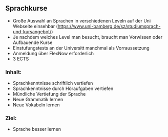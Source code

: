 ## Sprachkurse
    
- Große Auswahl an Sprachen in verschiedenen Leveln auf der Uni Webseite einsehbar 
(https://www.uni-bamberg.de/sz/studiumsprach-und-kursangebot/)
- Je nachdem welches Level man besucht, braucht man Vorwissen oder Aufbauende Kurse
- Einstufungstests an der Universitt manchmal als Vorraussetzung
- Anmeldung über FlexNow erforderlich
- 3 ECTS 

### Inhalt:
- Sprachkenntnisse schriftlich vertiefen
- Sprachkenntnisse durch Höraufgaben vertiefen
- Mündliche Vertiefung der Sprache
- Neue Grammatik lernen
- Neue Vokabeln lernen
    
### Ziel:
 - Sprache besser lernen